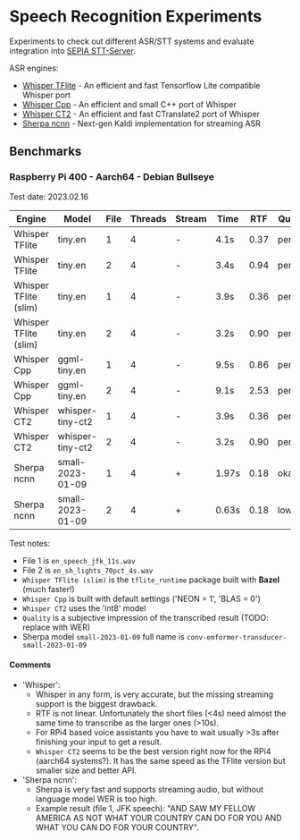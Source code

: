 # Speech Recognition Experiments

Experiments to check out different ASR/STT systems and evaluate integration into [SEPIA STT-Server](https://github.com/SEPIA-Framework/sepia-stt-server).  
  
ASR engines:
- [Whisper TFlite](whisper-tflite) - An efficient and fast Tensorflow Lite compatible Whisper port
- [Whisper Cpp](whisper-cpp) - An efficient and small C++ port of Whisper
- [Whisper CT2](whisper-ct2) - An efficient and fast CTranslate2 port of Whisper
- [Sherpa ncnn](sherpa-ncnn) - Next-gen Kaldi implementation for streaming ASR

## Benchmarks

### Raspberry Pi 400 - Aarch64 - Debian Bullseye

Test date: 2023.02.16

| Engine | Model | File | Threads | Stream | Time | RTF | Quality |
| ------ | ----- | ---- | -- | ------ | ---- | --- | ------- |
| Whisper TFlite | tiny.en | 1 | 4 | - | 4.1s | 0.37 | perfect |
| Whisper TFlite | tiny.en | 2 | 4 | - | 3.4s | 0.94 | perfect |
| Whisper TFlite (slim) | tiny.en | 1 | 4 | - | 3.9s | 0.36 | perfect |
| Whisper TFlite (slim) | tiny.en | 2 | 4 | - | 3.2s | 0.90 | perfect |
| Whisper Cpp | ggml-tiny.en | 1 | 4 | - | 9.5s | 0.86 | perfect |
| Whisper Cpp | ggml-tiny.en | 2 | 4 | - | 9.1s | 2.53 | perfect |
| Whisper CT2 | whisper-tiny-ct2 | 1 | 4 | - | 3.9s | 0.36 | perfect |
| Whisper CT2 | whisper-tiny-ct2 | 2 | 4 | - | 3.2s | 0.90 | perfect |
| Sherpa ncnn | small-2023-01-09 | 1 | 4 | + | 1.97s | 0.18 | okayish |
| Sherpa ncnn | small-2023-01-09 | 2 | 4 | + | 0.63s | 0.18 | low |

Test notes:
- File 1 is `en_speech_jfk_11s.wav`
- File 2 is `en_sh_lights_70pct_4s.wav`
- `Whisper TFlite (slim)` is the `tflite_runtime` package built with **Bazel** (much faster!)
- `Whisper Cpp` is built with default settings ('NEON = 1', 'BLAS = 0')
- `Whisper CT2` uses the 'int8' model
- `Quality` is a subjective impression of the transcribed result (TODO: replace with WER)
- Sherpa model `small-2023-01-09` full name is `conv-emformer-transducer-small-2023-01-09`

#### Comments

- 'Whisper':
  - Whisper in any form, is very accurate, but the missing streaming support is the biggest drawback.
  - RTF is not linear. Unfortunately the short files (<4s) need almost the same time to transcribe as the larger ones (>10s).
  - For RPi4 based voice assistants you have to wait usually >3s after finishing your input to get a result.
  - `Whisper CT2` seems to be the best version right now for the RPi4 (aarch64 systems?). It has the same speed as the TFlite version but smaller size and better API.
- 'Sherpa ncnn':
  - Sherpa is very fast and supports streaming audio, but without language model WER is too high.
  - Example result (file 1, JFK speech): "AND SAW MY FELLOW AMERICA AS NOT WHAT YOUR COUNTRY CAN DO FOR YOU AND WHAT YOU CAN DO FOR YOUR COUNTRY".
